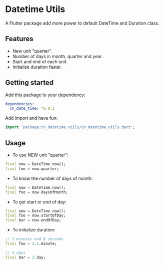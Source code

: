 # Datetime Utils
A Flutter package add more power to default DateTime and Duration class.

## Features

- New unit "quarter".
- Number of days in month, quarter and year.
- Start and end of each unit.
- Initialize duration faster.

## Getting started

Add this package to your dependency:
```yaml
dependencies:
  cn_date_time: ^0.0.1
```

Add import and have fun:
````dart
import 'package:cn_datetime_utils/cn_datetime_utils.dart';
````

## Usage

- To use NEW unit "quarter":
````dart
final now = DateTime.now();
final foo = now.quarter;
````

- To know the number of days of month:
````dart
final now = DateTime.now();
final foo = now.daysOfMonth;
````

- To get start or end of day:
````dart
final now = DateTime.now();
final foo = now.startOfDay;
final bar = now.endOfDay;
````

- To initialize duration:
````dart
// 2 minutes and 6 seconds
final foo = 2.1.minute;

// 3 days
final bar = 3.day;
````


